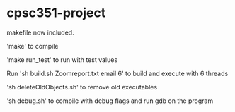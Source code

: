 # cpsc351-project

makefile now included.

'make' to compile

'make run_test' to run with test values

Run 'sh build.sh Zoomreport.txt email 6' to build and execute with 6 threads

'sh deleteOldObjects.sh' to remove old executables

'sh debug.sh' to compile with debug flags and run gdb on the program
